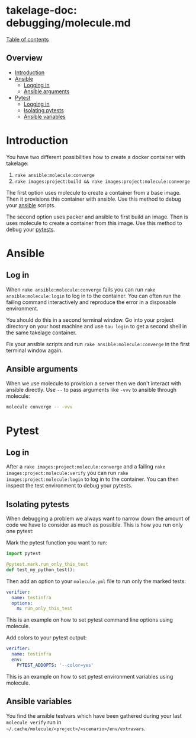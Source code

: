 # takelage-doc: debugging/molecule.md

[Table of contents](../../README.md)

## Overview

- [Introduction](#introduction)
- [Ansible](#ansible)
  - [Logging in](#log_in_ansible)
  - [Ansible arguments](#ansible_arguments)
- [Pytest](#pytest)
  - [Logging in](#log_in_pytest)
  - [Isolating pytests](#isolating_pytests)
  - [Ansible variables](#ansible_variables)

<a name="introduction"/>

# Introduction

You have two different possibilities how to create
a docker container with takelage:

1. `rake ansible:molecule:converge`
2. `rake images:project:build && rake images:project:molecule:converge`

The first option uses molecule to create a container from
a base image. Then it provisions this container with ansible.
Use this method to debug your [ansible](#ansible) scripts.

The second option uses packer and ansible to first build an image.
Then is uses molecule to create a container from this image.
Use this method to debug your [pytests](#pytest).

<a name="ansible"/>

# Ansible

<a name="log_in_ansible"/>

## Log in

When `rake ansible:molecule:converge` fails you can run
`rake ansible:molecule:login` to log in to the container.
You can often run the failing command interactively and
reproduce the error in a disposable environment.

You should do this in a second terminal window.
Go into your project directory on your host machine
and use `tau login` to get a second shell in the
same takelage container.

Fix your ansible scripts and run
`rake ansible:molecule:converge`
in the first terminal window again.

<a name="ansible_arguments"/>

## Ansible arguments

When we use molecule to provision a server
then we don't interact with ansible directly.
Use `--` to pass arguments like `-vvv` to ansible
through molecule:

```bash
molecule converge -- -vvv
```

<a name="pytest">

# Pytest

<a name="log_in_pytest"/>

## Log in

After a `rake images:project:molecule:converge` 
and a failing `rake images:project:molecule:verify`
you can run `rake images:project:molecule:login` 
to log in to the container.
You can then inspect the test environment to debug your pytests.

<a name="isolating_pytests"/>

## Isolating pytests

When debugging a problem we always want to narrow down the amount of code we have to consider as much as possible. This is how you run only one pytest:

Mark the pytest function you want to run:

```python
import pytest

@pytest.mark.run_only_this_test
def test_my_python_test():
```

Then add an option to your `molecule.yml` file to run only the marked tests:

```yaml
verifier:
  name: testinfra
  options:
    m: run_only_this_test
```

This is an example on how to set pytest command line options using molecule.

Add colors to your pytest output:

```yaml
verifier:
  name: testinfra
  env:
    PYTEST_ADDOPTS: '--color=yes'
```

This is an example on how to set pytest environment variables using molecule.

<a name="ansible_variables"/>

## Ansible variables

You find the ansible testvars which have been gathered during your last
`molecule verify` run in `~/.cache/molecule/<project>/<scenario>/env/extravars`.
